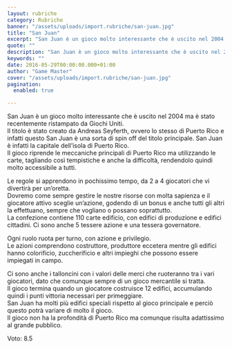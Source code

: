 ```yaml
---
layout: rubriche
category: Rubriche
banner: "/assets/uploads/import.rubriche/san-juan.jpg"
title: "San Juan"
excerpt: "San Juan è un gioco molto interessante che è uscito nel 2004 ma è stato recentemente ristampato da Giochi Uniti. Il titolo è stato creato da Andreas Seyferth, ovvero lo stesso di Puerto Rico e infatti questo San Juan è una sorta di spin off del titolo principale. San Juan è infatti la capitale dell’isola [&hellip"
quote: ""
description: "San Juan è un gioco molto interessante che è uscito nel 2004 ma è stato recentemente ristampato da Giochi Uniti. Il titolo è stato creato da Andreas Seyferth, ovvero lo stesso di Puerto Rico e infatti questo San Juan è una sorta di spin off del titolo principale. San Juan è infatti la capitale dell’isola [&hellip"
keywords: ""
date: 2016-05-29T00:00:00.000+01:00
author: "Game Master"
cover: "/assets/uploads/import.rubriche/san-juan.jpg"
pagination:
  enabled: true

---
```


  
San Juan è un gioco molto interessante che è uscito nel 2004 ma è stato recentemente ristampato da Giochi Uniti.  
Il titolo è stato creato da Andreas Seyferth, ovvero lo stesso di Puerto Rico e infatti questo San Juan è una sorta di spin off del titolo principale. San Juan è infatti la capitale dell’isola di Puerto Rico.  
Il gioco riprende le meccaniche principali di Puerto Rico ma utilizzando le carte, tagliando così tempistiche e anche la difficoltà, rendendolo quindi molto accessibile a tutti.

Le regole si apprendono in pochissimo tempo, da 2 a 4 giocatori che vi divertirà per un’oretta.  
Dovremo come sempre gestire le nostre risorse con molta sapienza e il giocatore attivo sceglie un’azione, godendo di un bonus e anche tutti gli altri la effettuano, sempre che vogliano o possano soprattutto.  
La confezione contiene 110 carte edificio, con edifici di produzione e edifici cittadini. Ci sono anche 5 tessere azione e una tessera governatore.

Ogni ruolo ruota per turno, con azione e privilegio.  
Le azioni comprendono costruttore, produttore eccetera mentre gli edifici hanno colorificio, zuccherificio e altri impieghi che possono essere impiegati in campo.

Ci sono anche i talloncini con i valori delle merci che ruoteranno tra i vari giocatori, dato che comunque sempre di un gioco mercantile si tratta.  
Il gioco termina quando un giocatore costruisce 12 edifici, accumulando quindi i punti vittoria necessari per primeggiare.  
San Juan ha molti più edifici speciali rispetto al gioco principale e perciò questo potrà variare di molto il gioco.  
Il gioco non ha la profondità di Puerto Rico ma comunque risulta adattissimo al grande pubblico.

Voto: 8.5